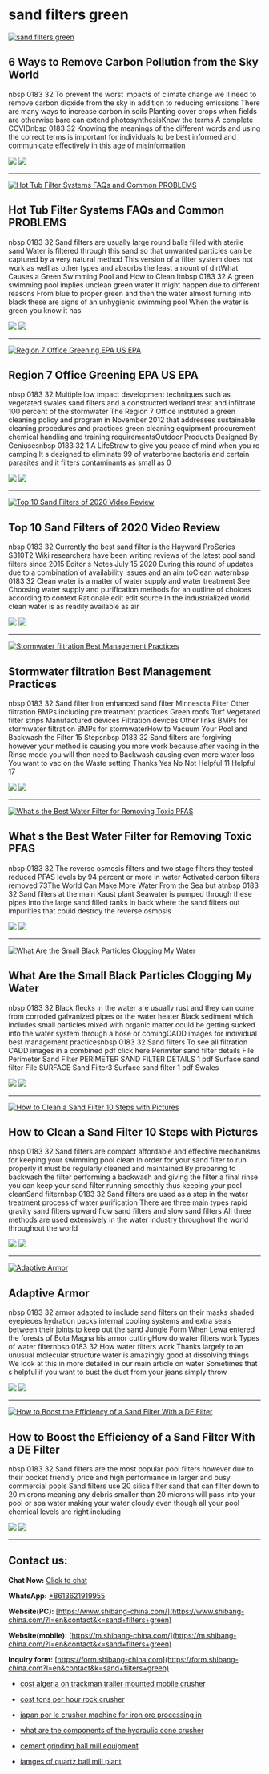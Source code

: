 # sand filters green

<a href="https://swt.shibang-china.com/?l=en&img&k=sand+filters+green" target="_blank">![sand filters green](http://static.shibang-china.com/all-800x300/1034.jpg)</a>

## 6 Ways to Remove Carbon Pollution from the Sky World
nbsp 0183 32 To prevent the worst impacts of climate change we ll need to remove carbon dioxide from the sky in addition to reducing emissions There are many ways to increase carbon in soils Planting cover crops when fields are otherwise bare can extend photosynthesisKnow the terms A complete COVIDnbsp 0183 32 Knowing the meanings of the different words and using the correct terms is important for individuals to be best informed and communicate effectively in this age of misinformation


<a href="https://whatsapp.shibangsoft.com/WhatsApp.php" target="_blank" title="WhatsApp">![](http://static.shibang-china.com/icon/whatsapp.png)</a> <a href="https://swt.shibang-china.com/?l=en&icon&k=sand+filters+green" target="_blank">![](http://static.shibang-china.com/icon/chat-en.png)</a>

---

<a href="https://swt.shibang-china.com/?l=en&img&k=sand+filters+green" target="_blank">![Hot Tub Filter Systems FAQs and Common PROBLEMS](http://static.shibang-china.com/all-800x300/763.jpg)</a>

## Hot Tub Filter Systems FAQs and Common PROBLEMS
nbsp 0183 32 Sand filters are usually large round balls filled with sterile sand Water is filtered through this sand so that unwanted particles can be captured by a very natural method This version of a filter system does not work as well as other types and absorbs the least amount of dirtWhat Causes a Green Swimming Pool and How to Clean Itnbsp 0183 32 A green swimming pool implies unclean green water It might happen due to different reasons From blue to proper green and then the water almost turning into black these are signs of an unhygienic swimming pool When the water is green you know it has


<a href="https://whatsapp.shibangsoft.com/WhatsApp.php" target="_blank" title="WhatsApp">![](http://static.shibang-china.com/icon/whatsapp.png)</a> <a href="https://swt.shibang-china.com/?l=en&icon&k=sand+filters+green" target="_blank">![](http://static.shibang-china.com/icon/chat-en.png)</a>

---

<a href="https://swt.shibang-china.com/?l=en&img&k=sand+filters+green" target="_blank">![Region 7 Office Greening EPA US EPA](http://static.shibang-china.com/all-800x300/1148.jpg)</a>

## Region 7 Office Greening EPA US EPA
nbsp 0183 32 Multiple low impact development techniques such as vegetated swales sand filters and a constructed wetland treat and infiltrate 100 percent of the stormwater The Region 7 Office instituted a green cleaning policy and program in November 2012 that addresses sustainable cleaning procedures and practices green cleaning equipment procurement chemical handling and training requirementsOutdoor Products Designed By Geniusesnbsp 0183 32 1 A LifeStraw to give you peace of mind when you re camping It s designed to eliminate 99 of waterborne bacteria and certain parasites and it filters contaminants as small as 0


<a href="https://whatsapp.shibangsoft.com/WhatsApp.php" target="_blank" title="WhatsApp">![](http://static.shibang-china.com/icon/whatsapp.png)</a> <a href="https://swt.shibang-china.com/?l=en&icon&k=sand+filters+green" target="_blank">![](http://static.shibang-china.com/icon/chat-en.png)</a>

---

<a href="https://swt.shibang-china.com/?l=en&img&k=sand+filters+green" target="_blank">![Top 10 Sand Filters of 2020 Video Review](http://static.shibang-china.com/all-800x300/613.jpg)</a>

## Top 10 Sand Filters of 2020 Video Review
nbsp 0183 32 Currently the best sand filter is the Hayward ProSeries S310T2 Wiki researchers have been writing reviews of the latest pool sand filters since 2015 Editor s Notes July 15 2020 During this round of updates due to a combination of availability issues and an aim toClean waternbsp 0183 32 Clean water is a matter of water supply and water treatment See Choosing water supply and purification methods for an outline of choices according to context Rationale edit edit source In the industrialized world clean water is as readily available as air


<a href="https://whatsapp.shibangsoft.com/WhatsApp.php" target="_blank" title="WhatsApp">![](http://static.shibang-china.com/icon/whatsapp.png)</a> <a href="https://swt.shibang-china.com/?l=en&icon&k=sand+filters+green" target="_blank">![](http://static.shibang-china.com/icon/chat-en.png)</a>

---

<a href="https://swt.shibang-china.com/?l=en&img&k=sand+filters+green" target="_blank">![Stormwater filtration Best Management Practices](http://static.shibang-china.com/all-800x300/696.jpg)</a>

## Stormwater filtration Best Management Practices
nbsp 0183 32 Sand filter Iron enhanced sand filter Minnesota Filter Other filtration BMPs including pre treatment practices Green roofs Turf Vegetated filter strips Manufactured devices Filtration devices Other links BMPs for stormwater filtration BMPs for stormwaterHow to Vacuum Your Pool and Backwash the Filter 15 Stepsnbsp 0183 32 Sand filters are forgiving however your method is causing you more work because after vacing in the Rinse mode you will then need to Backwash causing even more water loss You want to vac on the Waste setting Thanks Yes No Not Helpful 11 Helpful 17


<a href="https://whatsapp.shibangsoft.com/WhatsApp.php" target="_blank" title="WhatsApp">![](http://static.shibang-china.com/icon/whatsapp.png)</a> <a href="https://swt.shibang-china.com/?l=en&icon&k=sand+filters+green" target="_blank">![](http://static.shibang-china.com/icon/chat-en.png)</a>

---

<a href="https://swt.shibang-china.com/?l=en&img&k=sand+filters+green" target="_blank">![What s the Best Water Filter for Removing Toxic PFAS](http://static.shibang-china.com/all-800x300/69.jpg)</a>

## What s the Best Water Filter for Removing Toxic PFAS
nbsp 0183 32 The reverse osmosis filters and two stage filters they tested reduced PFAS levels by 94 percent or more in water Activated carbon filters removed 73The World Can Make More Water From the Sea but atnbsp 0183 32 Sand filters at the main Kaust plant Seawater is pumped through these pipes into the large sand filled tanks in back where the sand filters out impurities that could destroy the reverse osmosis


<a href="https://whatsapp.shibangsoft.com/WhatsApp.php" target="_blank" title="WhatsApp">![](http://static.shibang-china.com/icon/whatsapp.png)</a> <a href="https://swt.shibang-china.com/?l=en&icon&k=sand+filters+green" target="_blank">![](http://static.shibang-china.com/icon/chat-en.png)</a>

---

<a href="https://swt.shibang-china.com/?l=en&img&k=sand+filters+green" target="_blank">![What Are the Small Black Particles Clogging My Water](http://static.shibang-china.com/all-800x300/167.jpg)</a>

## What Are the Small Black Particles Clogging My Water
nbsp 0183 32 Black flecks in the water are usually rust and they can come from corroded galvanized pipes or the water heater Black sediment which includes small particles mixed with organic matter could be getting sucked into the water system through a hose or comingCADD images for individual best management practicesnbsp 0183 32 Sand filters To see all filtration CADD images in a combined pdf click here Perimiter sand filter details File Perimeter Sand Filter PERIMETER SAND FILTER DETAILS 1 pdf Surface sand filter File SURFACE Sand Filter3 Surface sand filter 1 pdf Swales


<a href="https://whatsapp.shibangsoft.com/WhatsApp.php" target="_blank" title="WhatsApp">![](http://static.shibang-china.com/icon/whatsapp.png)</a> <a href="https://swt.shibang-china.com/?l=en&icon&k=sand+filters+green" target="_blank">![](http://static.shibang-china.com/icon/chat-en.png)</a>

---

<a href="https://swt.shibang-china.com/?l=en&img&k=sand+filters+green" target="_blank">![How to Clean a Sand Filter 10 Steps with Pictures](http://static.shibang-china.com/all-800x300/413.jpg)</a>

## How to Clean a Sand Filter 10 Steps with Pictures
nbsp 0183 32 Sand filters are compact affordable and effective mechanisms for keeping your swimming pool clean In order for your sand filter to run properly it must be regularly cleaned and maintained By preparing to backwash the filter performing a backwash and giving the filter a final rinse you can keep your sand filter running smoothly thus keeping your pool cleanSand filternbsp 0183 32 Sand filters are used as a step in the water treatment process of water purification There are three main types rapid gravity sand filters upward flow sand filters and slow sand filters All three methods are used extensively in the water industry throughout the world throughout the world


<a href="https://whatsapp.shibangsoft.com/WhatsApp.php" target="_blank" title="WhatsApp">![](http://static.shibang-china.com/icon/whatsapp.png)</a> <a href="https://swt.shibang-china.com/?l=en&icon&k=sand+filters+green" target="_blank">![](http://static.shibang-china.com/icon/chat-en.png)</a>

---

<a href="https://swt.shibang-china.com/?l=en&img&k=sand+filters+green" target="_blank">![Adaptive Armor](http://static.shibang-china.com/all-800x300/1461.jpg)</a>

## Adaptive Armor
nbsp 0183 32 armor adapted to include sand filters on their masks shaded eyepieces hydration packs internal cooling systems and extra seals between their joints to keep out the sand Jungle Form When Lewa entered the forests of Bota Magna his armor cuttingHow do water filters work Types of water filternbsp 0183 32 How water filters work Thanks largely to an unusual molecular structure water is amazingly good at dissolving things We look at this in more detailed in our main article on water Sometimes that s helpful if you want to bust the dust from your jeans simply throw


<a href="https://whatsapp.shibangsoft.com/WhatsApp.php" target="_blank" title="WhatsApp">![](http://static.shibang-china.com/icon/whatsapp.png)</a> <a href="https://swt.shibang-china.com/?l=en&icon&k=sand+filters+green" target="_blank">![](http://static.shibang-china.com/icon/chat-en.png)</a>

---

<a href="https://swt.shibang-china.com/?l=en&img&k=sand+filters+green" target="_blank">![How to Boost the Efficiency of a Sand Filter With a DE Filter](http://static.shibang-china.com/all-800x300/123.jpg)</a>

## How to Boost the Efficiency of a Sand Filter With a DE Filter
nbsp 0183 32 Sand filters are the most popular pool filters however due to their pocket friendly price and high performance in larger and busy commercial pools Sand filters use 20 silica filter sand that can filter down to 20 microns meaning any debris smaller than 20 microns will pass into your pool or spa water making your water cloudy even though all your pool chemical levels are right including

<a href="https://whatsapp.shibangsoft.com/WhatsApp.php" target="_blank" title="WhatsApp">![](http://static.shibang-china.com/icon/whatsapp.png)</a> <a href="https://swt.shibang-china.com/?l=en&icon&k=sand+filters+green" target="_blank">![](http://static.shibang-china.com/icon/chat-en.png)</a>

---
## Contact us:

**Chat Now:** [Click to chat](https://swt.shibang-china.com?l=en&contact&k=sand+filters+green)

**WhatsApp:**  [+8613621919955](https://whatsapp.shibangsoft.com/WhatsApp.php)

**Website(PC):** [https://www.shibang-china.com/](https://www.shibang-china.com/?l=en&contact&k=sand+filters+green)

**Website(mobile):** [https://m.shibang-china.com/](https://m.shibang-china.com/?l=en&contact&k=sand+filters+green)

**Inquiry form:** [https://form.shibang-china.com](https://form.shibang-china.com?l=en&contact&k=sand+filters+green)

* [cost algeria on trackman trailer mounted mobile crusher](../169/cost%20algeria%20on%20trackman%20trailer%20mounted%20mobile%20crusher.md)

* [cost tons per hour rock crusher](../166/cost%20tons%20per%20hour%20rock%20crusher.md)

* [japan por le crusher machine for iron ore processing in](../163/japan%20por%20le%20crusher%20machine%20for%20iron%20ore%20processing%20in.md)

* [what are the components of the hydraulic cone crusher](../163/what%20are%20the%20components%20of%20the%20hydraulic%20cone%20crusher.md)

* [cement grinding ball mill equipment](../162/cement%20grinding%20ball%20mill%20equipment.md)

* [iamges of quartz ball mill plant](../162/iamges%20of%20quartz%20ball%20mill%20plant.md)